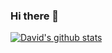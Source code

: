 ### Hi there 👋

[![David's github stats](https://github-readme-stats.vercel.app/api?username=dudasdavid&count_private=true&show_icons=true&theme=radical&hide_rank=false)](https://github.com/anuraghazra/github-readme-stats)

<!--
**dudasdavid/dudasdavid** is a ✨ _special_ ✨ repository because its `README.md` (this file) appears on your GitHub profile.

Here are some ideas to get you started:

- 🔭 I’m currently working on ...
- 🌱 I’m currently learning ...
- 👯 I’m looking to collaborate on ...
- 🤔 I’m looking for help with ...
- 💬 Ask me about ...
- 📫 How to reach me: ...
- 😄 Pronouns: ...
- ⚡ Fun fact: ...
-->

